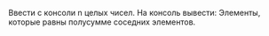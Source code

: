 Ввести с консоли n целых чисел. На консоль вывести:
Элементы, которые равны полусумме соседних элементов.